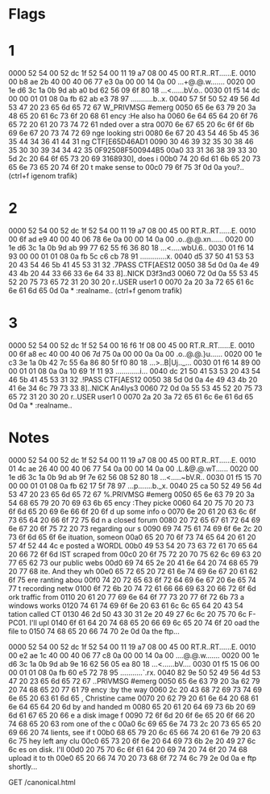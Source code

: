 # Flags

# 1
0000   52 54 00 52 dc 1f 52 54 00 11 19 a7 08 00 45 00   RT.R..RT......E.
0010   00 b8 ae 2b 40 00 40 06 77 e3 0a 00 00 14 0a 00   ...+@.@.w.......
0020   00 1e d6 3c 1a 0b 9d ab a0 bd 62 56 09 6f 80 18   ...<......bV.o..
0030   01 f5 14 dc 00 00 01 01 08 0a fb 62 ab e3 78 97   ...........b..x.
0040   57 5f 50 52 49 56 4d 53 47 20 23 65 6d 65 72 67   W_PRIVMSG #emerg
0050   65 6e 63 79 20 3a 48 65 20 61 6c 73 6f 20 68 61   ency :He also ha
0060   6e 64 65 64 20 6f 76 65 72 20 61 20 73 74 72 61   nded over a stra
0070   6e 67 65 20 6c 6f 6f 6b 69 6e 67 20 73 74 72 69   nge looking stri
0080   6e 67 20 43 54 46 5b 45 36 35 44 34 36 41 44 31   ng CTF[E65D46AD1
0090   30 46 39 32 35 30 38 46 35 30 30 39 34 34 42 35   0F92508F500944B5
00a0   33 31 36 38 39 33 30 5d 2c 20 64 6f 65 73 20 69   3168930], does i
00b0   74 20 6d 61 6b 65 20 73 65 6e 73 65 20 74 6f 20   t make sense to 
00c0   79 6f 75 3f 0d 0a                                 you?..
(ctrl+f igenom trafik)

# 2
0000   52 54 00 52 dc 1f 52 54 00 11 19 a7 08 00 45 00   RT.R..RT......E.
0010   00 6f ad e9 40 00 40 06 78 6e 0a 00 00 14 0a 00   .o..@.@.xn......
0020   00 1e d6 3c 1a 0b 9d ab 99 77 62 55 f6 36 80 18   ...<.....wbU.6..
0030   01 f6 14 93 00 00 01 01 08 0a fb 5c c6 cb 78 91   ...........\..x.
0040   d5 37 50 41 53 53 20 43 54 46 5b 41 45 53 31 32   .7PASS CTF[AES12
0050   38 5d 0d 0a 4e 49 43 4b 20 44 33 66 33 6e 64 33   8]..NICK D3f3nd3
0060   72 0d 0a 55 53 45 52 20 75 73 65 72 31 20 30 20   r..USER user1 0 
0070   2a 20 3a 72 65 61 6c 6e 61 6d 65 0d 0a            * :realname..
(ctrl+f genom trafik)

# 3
0000   52 54 00 52 dc 1f 52 54 00 16 f6 1f 08 00 45 00   RT.R..RT......E.
0010   00 6f a8 ec 40 00 40 06 7d 75 0a 00 00 0a 0a 00   .o..@.@.}u......
0020   00 1e c3 3e 1a 0b 42 7c 55 6a 86 80 5f f0 80 18   ...>..B|Uj.._...
0030   01 f6 14 89 00 00 01 01 08 0a 0a 10 69 1f 11 93   ............i...
0040   dc 21 50 41 53 53 20 43 54 46 5b 41 45 53 31 32   .!PASS CTF[AES12
0050   38 5d 0d 0a 4e 49 43 4b 20 41 6e 34 6c 79 73 33   8]..NICK An4lys3
0060   72 0d 0a 55 53 45 52 20 75 73 65 72 31 20 30 20   r..USER user1 0 
0070   2a 20 3a 72 65 61 6c 6e 61 6d 65 0d 0a            * :realname..




# Notes

0000   52 54 00 52 dc 1f 52 54 00 11 19 a7 08 00 45 00   RT.R..RT......E.
0010   01 4c ae 26 40 00 40 06 77 54 0a 00 00 14 0a 00   .L.&@.@.wT......
0020   00 1e d6 3c 1a 0b 9d ab 9f 7e 62 56 08 52 80 18   ...<.....~bV.R..
0030   01 f5 15 70 00 00 01 01 08 0a fb 62 17 5f 78 97   ...p.......b._x.
0040   25 ca 50 52 49 56 4d 53 47 20 23 65 6d 65 72 67   %.PRIVMSG #emerg
0050   65 6e 63 79 20 3a 54 68 65 79 20 70 69 63 6b 65   ency :They picke
0060   64 20 75 70 20 73 6f 6d 65 20 69 6e 66 6f 20 6f   d up some info o
0070   6e 20 61 20 63 6c 6f 73 65 64 20 66 6f 72 75 6d   n a closed forum
0080   20 72 65 67 61 72 64 69 6e 67 20 6f 75 72 20 73    regarding our s
0090   69 74 75 61 74 69 6f 6e 2c 20 73 6f 6d 65 6f 6e   ituation, someon
00a0   65 20 70 6f 73 74 65 64 20 61 20 57 4f 52 44 4c   e posted a WORDL
00b0   49 53 54 20 73 63 72 61 70 65 64 20 66 72 6f 6d   IST scraped from
00c0   20 6f 75 72 20 70 75 62 6c 69 63 20 77 65 62 73    our public webs
00d0   69 74 65 2e 20 41 6e 64 20 74 68 65 79 20 77 68   ite. And they wh
00e0   65 72 65 20 72 61 6e 74 69 6e 67 20 61 62 6f 75   ere ranting abou
00f0   74 20 72 65 63 6f 72 64 69 6e 67 20 6e 65 74 77   t recording netw
0100   6f 72 6b 20 74 72 61 66 66 69 63 20 66 72 6f 6d   ork traffic from
0110   20 61 20 77 69 6e 64 6f 77 73 20 77 6f 72 6b 73    a windows works
0120   74 61 74 69 6f 6e 20 63 61 6c 6c 65 64 20 43 54   tation called CT
0130   46 2d 50 43 30 31 2e 20 49 27 6c 6c 20 75 70 6c   F-PC01. I'll upl
0140   6f 61 64 20 74 68 65 20 66 69 6c 65 20 74 6f 20   oad the file to 
0150   74 68 65 20 66 74 70 2e 0d 0a                     the ftp...

0000   52 54 00 52 dc 1f 52 54 00 11 19 a7 08 00 45 00   RT.R..RT......E.
0010   00 e2 ae 1c 40 00 40 06 77 c8 0a 00 00 14 0a 00   ....@.@.w.......
0020   00 1e d6 3c 1a 0b 9d ab 9e 16 62 56 05 ea 80 18   ...<......bV....
0030   01 f5 15 06 00 00 01 01 08 0a fb 60 e5 72 78 95   ...........`.rx.
0040   82 9e 50 52 49 56 4d 53 47 20 23 65 6d 65 72 67   ..PRIVMSG #emerg
0050   65 6e 63 79 20 3a 62 79 20 74 68 65 20 77 61 79   ency :by the way
0060   2c 20 43 68 72 69 73 74 69 6e 65 20 63 61 6d 65   , Christine came
0070   20 62 79 20 61 6e 64 20 68 61 6e 64 65 64 20 6d    by and handed m
0080   65 20 61 20 64 69 73 6b 20 69 6d 61 67 65 20 66   e a disk image f
0090   72 6f 6d 20 6f 6e 65 20 6f 66 20 74 68 65 20 63   rom one of the c
00a0   6c 69 65 6e 74 73 2c 20 73 65 65 20 69 66 20 74   lients, see if t
00b0   68 65 79 20 6c 65 66 74 20 61 6e 79 20 63 6c 75   hey left any clu
00c0   65 73 20 6f 6e 20 64 69 73 6b 2e 20 49 27 6c 6c   es on disk. I'll
00d0   20 75 70 6c 6f 61 64 20 69 74 20 74 6f 20 74 68    upload it to th
00e0   65 20 66 74 70 20 73 68 6f 72 74 6c 79 2e 0d 0a   e ftp shortly...

GET /canonical.html
